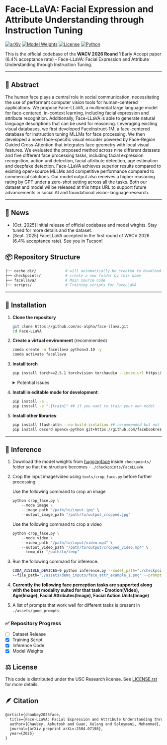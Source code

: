 # Face-LLaVA: Facial Expression and Attribute Understanding through Instruction Tuning


[![arXiv](https://img.shields.io/badge/arXiv-2504.07198-b31b1b.svg)](https://arxiv.org/abs/2504.07198)
[![Model Weights](https://img.shields.io/badge/%F0%9F%A4%97%20Weights-FaceLLaVA-orange)](https://huggingface.co/chaubeyG/FaceLLaVA)
[![License](https://img.shields.io/badge/license-USC%20Research-green)](LICENSE.rst)
[![Python](https://img.shields.io/badge/Python-3.10+-blue.svg)](https://www.python.org/)

This is the official codebase of the **WACV 2026 Round 1** Early Accept paper (6.4% acceptance rate) - Face-LLaVA: Facial Expression and Attribute Understanding through Instruction Tuning. 

---

## 🧾 Abstract

The human face plays a central role in social communication, necessitating the use of performant computer vision tools for human-centered applications. We propose Face-LLaVA, a multimodal large language model for face-centered, in-context learning, including facial expression and attribute recognition. Additionally, Face-LLaVA is able to generate natural language descriptions that can be used for reasoning. Leveraging existing visual databases, we first developed FaceInstruct-1M, a face-centered database for instruction tuning MLLMs for face processing. We then developed a novel face-specific visual encoder powered by Face-Region Guided Cross-Attention that integrates face geometry with local visual features. We evaluated the proposed method across nine different datasets and five different face processing tasks, including facial expression recognition, action unit detection, facial attribute detection, age estimation and deepfake detection. Face-LLaVA achieves superior results compared to existing open-source MLLMs and competitive performance compared to commercial solutions. Our model output also receives a higher reasoning rating by GPT under a zero-shot setting across all the tasks. Both our dataset and model wil be released at this https URL to support future advancements in social AI and foundational vision-language research.

---

## 📣 News

- [Oct. 2025] Initial release of official codebase and model wirghts. Stay tuned for more details and the dataset.
- [Sept. 2025] FaceLLaVA accepted in the first round of WACV 2026 (6.4% acceptance rate). See you in Tucson!

## 📦 Repository Structure

```bash
├── cache_dir/             # will automatically be created to download LanguageBind image and video models from huggingface
├── checkpoints/           # create a new folder by this name
├── facellava/             # Main source code
├── scripts/               # Training scripts for FaceLLaVA

```

---

## 🔧 Installation

1. **Clone the repository**
    ```bash
    git clone https://github.com/ac-alpha/face-llava.git
    cd Face-LLaVA
    ```

2. **Create a virtual environment** (recommended)
    ```bash
    conda create -n facellava python=3.10 -y
    conda activate facellava
    ```

3. **Install torch**
    ```bash
    pip install torch==2.5.1 torchvision torchaudio --index-url https://download.pytorch.org/whl/cu121
    ```

    <details>
    <summary>Potential issues</summary>

    - You might want to download PyTorch for a different version of CUDA. We download it for CUDA-12.1 but we have tested it on a machine with CUDA-12.2 as well. However, you might need to change this depending on your machine.
    - Based on the above, you might also have to upgrade/downgrade torch. 
    
    </details>
    

4. **Install in editable mode for development**:
    ```bash
    pip install -e .
    pip install -e ".[train]" ## if you want to train your own model
    ```

5. **Install other libraries**:
    ```bash
    pip install flash-attn --no-build-isolation ## recommended but not required
    pip install decord opencv-python git+https://github.com/facebookresearch/pytorchvideo.git@28fe037d212663c6a24f373b94cc5d478c8c1a1d
    ```


---

## 🎯 Inference

1. Download the model weights from [huggingface](https://huggingface.co/chaubeyG/FaceLLaVA) inside `checkpoints/` folder so that the structure becomes - `./checkpoints/FaceLLaVA`.

2. Crop the input image/video using `tools/crop_face.py` before further processing. 

    Use the following command to crop an image

    ```python
    python crop_face.py \
        --mode image \
        --image_path "/path/to/input.jpg" \
        --output_image_path "/path/to/output_cropped.jpg"
    ```

    Use the following command to crop a video
    ```python
    python crop_face.py \
        --mode video \
        --video_path "/path/to/input/video.mp4" \
        --output_video_path "/path/to/output/cropped_video.mp4" \
        --temp_dir "/path/to/temp"
    ```

3. Run the following command for inference.

    ```bash
    CUDA_VISIBLE_DEVICES=0 python inference.py --model_path="./checkpoints/FaceLLaVA" \
    --file_path="./assets/demo_inputs/face_attr_example_1.png" --prompt="What are the facial attributes in the given image?"
    ```

4. **Currently the following face perception tasks are supported along with the best modality suited for that task - Emotion(Video), Age(Image), Facial Attributes(Image), Facial Action Units(Image)**

5. A list of prompts that work well for different tasks is present in `./assets/good_prompts`.

### ✅ Repository Progress

- [ ] Dataset Release
- [x] Training Script
- [x] Inference Code
- [x] Model Weights 

## ⚖️ License

This code is distributed under the USC Research license. See [LICENSE.rst](LICENSE.rst) for more details.

## 🪶 Citation

```latex
@article{chaubey2025face,
  title={Face-LLaVA: Facial Expression and Attribute Understanding through Instruction Tuning},
  author={Chaubey, Ashutosh and Guan, Xulang and Soleymani, Mohammad},
  journal={arXiv preprint arXiv:2504.07198},
  year={2025}
}
```
